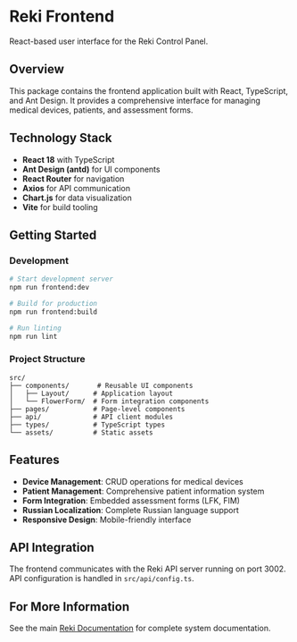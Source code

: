# Reki Frontend

React-based user interface for the Reki Control Panel.

## Overview

This package contains the frontend application built with React, TypeScript, and Ant Design. It provides a comprehensive interface for managing medical devices, patients, and assessment forms.

## Technology Stack

- **React 18** with TypeScript
- **Ant Design (antd)** for UI components
- **React Router** for navigation
- **Axios** for API communication
- **Chart.js** for data visualization
- **Vite** for build tooling

## Getting Started

### Development

```bash
# Start development server
npm run frontend:dev

# Build for production
npm run frontend:build

# Run linting
npm run lint
```

### Project Structure

```
src/
├── components/       # Reusable UI components
│   ├── Layout/      # Application layout
│   └── FlowerForm/  # Form integration components
├── pages/           # Page-level components
├── api/             # API client modules
├── types/           # TypeScript types
└── assets/          # Static assets
```

## Features

- **Device Management**: CRUD operations for medical devices
- **Patient Management**: Comprehensive patient information system
- **Form Integration**: Embedded assessment forms (LFK, FIM)
- **Russian Localization**: Complete Russian language support
- **Responsive Design**: Mobile-friendly interface

## API Integration

The frontend communicates with the Reki API server running on port 3002. API configuration is handled in `src/api/config.ts`.

## For More Information

See the main [Reki Documentation](../../docs/README.md) for complete system documentation.
